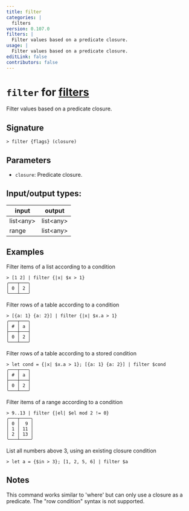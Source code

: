 ```yaml
---
title: filter
categories: |
  filters
version: 0.107.0
filters: |
  Filter values based on a predicate closure.
usage: |
  Filter values based on a predicate closure.
editLink: false
contributors: false
---
```

<!-- This file is automatically generated. Please edit the command in https://github.com/nushell/nushell instead. -->

# `filter` for [filters](/commands/categories/filters.md)

<div class='command-title'>Filter values based on a predicate closure.</div>

## Signature

```> filter {flags} (closure)```

## Parameters

 -  `closure`: Predicate closure.


## Input/output types:

| input     | output    |
| --------- | --------- |
| list&lt;any&gt; | list&lt;any&gt; |
| range     | list&lt;any&gt; |
## Examples

Filter items of a list according to a condition
```nu
> [1 2] | filter {|x| $x > 1}
╭───┬───╮
│ 0 │ 2 │
╰───┴───╯

```

Filter rows of a table according to a condition
```nu
> [{a: 1} {a: 2}] | filter {|x| $x.a > 1}
╭───┬───╮
│ # │ a │
├───┼───┤
│ 0 │ 2 │
╰───┴───╯

```

Filter rows of a table according to a stored condition
```nu
> let cond = {|x| $x.a > 1}; [{a: 1} {a: 2}] | filter $cond
╭───┬───╮
│ # │ a │
├───┼───┤
│ 0 │ 2 │
╰───┴───╯

```

Filter items of a range according to a condition
```nu
> 9..13 | filter {|el| $el mod 2 != 0}
╭───┬────╮
│ 0 │  9 │
│ 1 │ 11 │
│ 2 │ 13 │
╰───┴────╯

```

List all numbers above 3, using an existing closure condition
```nu
> let a = {$in > 3}; [1, 2, 5, 6] | filter $a

```

## Notes
This command works similar to 'where' but can only use a closure as a predicate.
The "row condition" syntax is not supported.